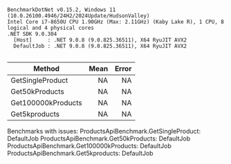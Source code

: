 ```

BenchmarkDotNet v0.15.2, Windows 11 (10.0.26100.4946/24H2/2024Update/HudsonValley)
Intel Core i7-8650U CPU 1.90GHz (Max: 2.11GHz) (Kaby Lake R), 1 CPU, 8 logical and 4 physical cores
.NET SDK 9.0.304
  [Host]     : .NET 9.0.8 (9.0.825.36511), X64 RyuJIT AVX2
  DefaultJob : .NET 9.0.8 (9.0.825.36511), X64 RyuJIT AVX2


```
| Method             | Mean | Error |
|------------------- |-----:|------:|
| GetSingleProduct   |   NA |    NA |
| Get50kProducts     |   NA |    NA |
| Get100000kProducts |   NA |    NA |
| Get5kproducts      |   NA |    NA |

Benchmarks with issues:
  ProductsApiBenchmark.GetSingleProduct: DefaultJob
  ProductsApiBenchmark.Get50kProducts: DefaultJob
  ProductsApiBenchmark.Get100000kProducts: DefaultJob
  ProductsApiBenchmark.Get5kproducts: DefaultJob
